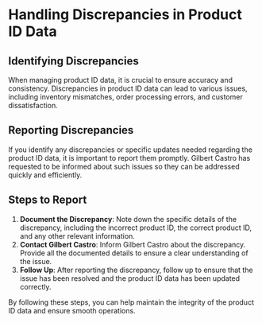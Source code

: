 # Handling Discrepancies in Product ID Data

## Identifying Discrepancies

When managing product ID data, it is crucial to ensure accuracy and consistency. Discrepancies in product ID data can lead to various issues, including inventory mismatches, order processing errors, and customer dissatisfaction.

## Reporting Discrepancies

If you identify any discrepancies or specific updates needed regarding the product ID data, it is important to report them promptly. Gilbert Castro has requested to be informed about such issues so they can be addressed quickly and efficiently.

## Steps to Report

1. **Document the Discrepancy**: Note down the specific details of the discrepancy, including the incorrect product ID, the correct product ID, and any other relevant information.
2. **Contact Gilbert Castro**: Inform Gilbert Castro about the discrepancy. Provide all the documented details to ensure a clear understanding of the issue.
3. **Follow Up**: After reporting the discrepancy, follow up to ensure that the issue has been resolved and the product ID data has been updated correctly.

By following these steps, you can help maintain the integrity of the product ID data and ensure smooth operations.